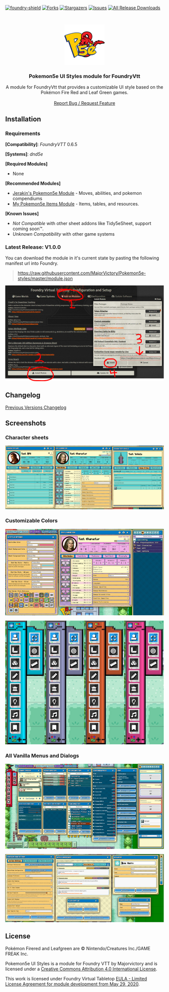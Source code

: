 [![foundry-shield]][foundry-url]
[![Forks][forks-shield]][forks-url]
[![Stargazers][stars-shield]][stars-url]
[![Issues][issues-shield]][issues-url]
[![All Release Downloads](https://img.shields.io/github/downloads/MajorVictory/Pokemon5e-styles/total.svg)]()

<br />
<p align="center">
  <a href="https://github.com/MajorVictory/Pokemon5e-styles">
    <img src="readme/P5e-Logo-512x512.png" alt="Logo" width="128" height="128">
  </a>

  <h3 align="center">Pokemon5e UI Styles module for FoundryVtt</h3>

  <p align="center">
    A module for FoundryVtt that provides a customizable UI style based on the Pokémon Fire Red and Leaf Green games.
    <br />
    <br />
    <a href="https://github.com/MajorVictory/Pokemon5e-styles/issues">Report Bug / Request Feature</a>
  </p>
</p>

## Installation

### Requirements

**[Compatibility]**: *FoundryVTT* 0.6.5  

**[Systems]**: *dnd5e*

**[Required Modules]**
 * None
 
**[Recommended Modules]**
 * [Jerakin's Pokemon5e Module](https://github.com/Jerakin/p5e-foundryVTT) - Moves, abilities, and pokemon compendiums
 * [My Pokemon5e Items Module](https://github.com/MajorVictory/Pokemon5e-items) - Items, tables, and resources.

**[Known Issues]**
 * *Not Compatible* with other sheet addons like Tidy5eSheet, support coming soon™.
 * *Unknown Compatibility* with other game systems

### Latest Release: V1.0.0

You can download the module in it's current state by pasting the following manifest url into Foundry.

> https://raw.githubusercontent.com/MajorVictory/Pokemon5e-styles/master/module.json

![](readme/Install-7-31-2020.png)

## Changelog

[Previous Versions Changelog](CHANGELOG.md)

## Screenshots 

### Character sheets

![](readme/Sheets-9-3-2020.png)

### Customizable Colors

![](readme/Settings-9-3-2020.png)

![](readme/Controldex-9-3-2020.png)

### All Vanilla Menus and Dialogs 

![](readme/Menus01-9-3-2020.png)

![](readme/Menus02-9-3-2020.png)

## License

Pokémon Firered and Leafgreen are © Nintendo/Creatures Inc./GAME FREAK Inc.

Pokemon5e UI Styles is a module for Foundry VTT by Majorvictory and is licensed under a [Creative Commons Attribution 4.0 International License](http://creativecommons.org/licenses/by/4.0/).

This work is licensed under Foundry Virtual Tabletop [EULA - Limited License Agreement for module development from May 29, 2020](https://foundryvtt.com/article/license/).

[foundry-shield]: https://img.shields.io/badge/Foundry-v0.6.5-informational
[foundry-url]: https://foundryvtt.com/
[forks-shield]: https://img.shields.io/github/forks/MajorVictory/Pokemon5e-styles.svg?style=flat-square
[forks-url]: https://github.com/MajorVictory/Pokemon5e-styles/network/members
[stars-shield]: https://img.shields.io/github/stars/MajorVictory/Pokemon5e-styles.svg?style=flat-square
[stars-url]: https://github.com/MajorVictory/Pokemon5e-styles/stargazers
[issues-shield]: https://img.shields.io/github/issues/MajorVictory/Pokemon5e-styles.svg?style=flat-square
[issues-url]: https://github.com/MajorVictory/Pokemon5e-styles/issues